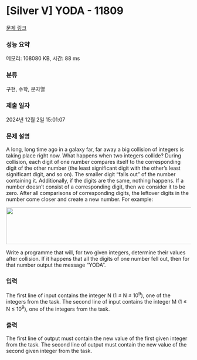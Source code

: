 # [Silver V] YODA - 11809 

[문제 링크](https://www.acmicpc.net/problem/11809) 

### 성능 요약

메모리: 108080 KB, 시간: 88 ms

### 분류

구현, 수학, 문자열

### 제출 일자

2024년 12월 2일 15:01:07

### 문제 설명

<p>A long, long time ago in a galaxy far, far away a big collision of integers is taking place right now. What happens when two integers collide? During collision, each digit of one number compares itself to the corresponding digit of the other number (the least significant digit with the other’s least significant digit, and so on). The smaller digit “falls out” of the number containing it. Additionally, if the digits are the same, nothing happens. If a number doesn’t consist of a corresponding digit, then we consider it to be zero. After all comparisons of corresponding digits, the leftover digits in the number come closer and create a new number. For example:</p>

<p style="text-align: center;"><img alt="" src="https://onlinejudgeimages.s3-ap-northeast-1.amazonaws.com/problem/11809/1.png" style="height:100px; width:517px"></p>

<p>Write a programme that will, for two given integers, determine their values after collision. If it happens that all the digits of one number fell out, then for that number output the message “YODA”.</p>

### 입력 

 <p>The first line of input contains the integer N (1 ≤ N ≤ 10<sup>9</sup>), one of the integers from the task. The second line of input contains the integer M (1 ≤ N ≤ 10<sup>9</sup>), one of the integers from the task.</p>

### 출력 

 <p>The first line of output must contain the new value of the first given integer from the task. The second line of output must contain the new value of the second given integer from the task.</p>

